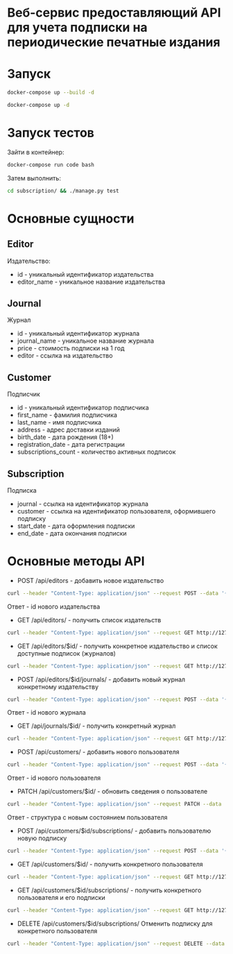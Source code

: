 # Веб-сервис предоставляющий API для учета подписки на периодические печатные издания

# Запуск

```bash
docker-compose up --build -d
```

```bash
docker-compose up -d
```

# Запуск тестов

Зайти в контейнер:
```bash
docker-compose run code bash
```
Затем выполнить:
```bash
cd subscription/ && ./manage.py test
```

# Основные сущности

## Editor
Издательство:

- id - уникальный идентификатор издательства
- editor_name - уникальное название издательства

## Journal
Журнал
- id - уникальный идентификатор журнала
- journal_name - уникальное название журнала
- price - стоимость подписки на 1 год
- editor - ссылка на издательство

## Customer
Подписчик

- id - уникальный идентификатор подписчика
- first_name - фамилия подписчика
- last_name - имя подписчика
- address - адрес доставки изданий
- birth_date - дата рождения (18+)
- registration_date - дата регистрации
- subscriptions_count - количество активных подписок

## Subscription
Подписка

- journal - ссылка на идентификатор журнала
- customer - ссылка на идентификатор пользователя, оформившего подписку
- start_date - дата оформления подписки
- end_date - дата окончания подписки

# Основные методы API

- POST /api/editors - добавить новое издательство

```bash
curl --header "Content-Type: application/json" --request POST --data '{"editor_name": "Дачная пресса"}' http://127.0.0.1:8080/api/editors/
```
Ответ - id нового издательства

- GET /api/editors/ - получить список издательств

```bash
curl --header "Content-Type: application/json" --request GET http://127.0.0.1:8080/api/editors/
```

- GET /api/editors/$id/ - получить конкретное издательство и список доступные подписок (журналов)

```bash
curl --header "Content-Type: application/json" --request GET http://127.0.0.1:8080/api/editors/1/
```

- POST /api/editors/$id/journals/ - добавить новый журнал конкретному издательству

```bash
curl --header "Content-Type: application/json" --request POST --data '{"journal_name": "Рыбалка", "price": 100}' http://127.0.0.1:8080/api/editors/1/journals/
```
Ответ - id нового журнала

- GET /api/journals/$id/ - получить конкретный журнал

```bash
curl --header "Content-Type: application/json" --request GET http://127.0.0.1:8080/api/journals/1/
```

- POST /api/customers/ - добавить нового пользователя

```bash
curl --header "Content-Type: application/json" --request POST --data '{"first_name": "Иванов", "second_name": "Иван", "address": "г. Москва, Ленинский проспект", "birth_date": "1990-10-25"}' http://127.0.0.1:8080/api/customers/
```
Ответ - id нового пользователя

- PATCH /api/customers/$id/ - обновить сведения о пользователе

```bash
curl --header "Content-Type: application/json" --request PATCH --data '{"address": "г. Москва, Ленинский проспект, дом 2к10"}' http://127.0.0.1:8080/api/customers/1/
```
Ответ - структура с новым состоянием пользователя

- POST /api/customers/$id/subscriptions/ - добавить пользователю новую подписку

```bash
curl --header "Content-Type: application/json" --request POST --data '{"journal": 4}' http://127.0.0.1:8080/api/customers/1/subscriptions/
```

- GET /api/customers/$id/ - получить конкретного пользователя

```bash
curl --header "Content-Type: application/json" --request GET http://127.0.0.1:8080/api/customers/1/
```

- GET /api/customers/$id/subscriptions/ - получить конкретного пользователя и его подписки

```bash
curl --header "Content-Type: application/json" --request GET http://127.0.0.1:8080/api/customers/1/subscriptions/
```

- DELETE /api/customers/$id/subscriptions/ Отменить подписку для конкретного пользователя

```bash
curl --header "Content-Type: application/json" --request DELETE --data '{"journal": 4}' http://127.0.0.1:8080/api/customers/1/subscriptions/
```